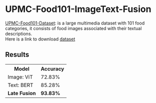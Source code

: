 # UPMC-Food101-ImageText-Fusion
[UPMC-Food101-Dataset](https://hal.science/hal-01196959/file/CEA_ICME2015.pdf): is a large multimedia dataset with
101 food categories, it consists of food images associated with their textual descriptions. <br>
Here is a link to download [dataset](https://www.kaggle.com/datasets/gianmarco96/upmcfood101)


## Results
<table>
<tr>
<th>Model  </th>
<th> Accuracy </th>
</tr>
<tr>

<td> Image: ViT </td>
<td> 72.83% </td></tr> 
<td> Text: BERT </td>
<td> 85.28% </td></tr> 
<td> <strong> Late Fusion </td>
<td> <strong> 93.83% </td></tr> 
  
</table>


